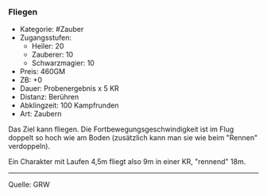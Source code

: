 ### Fliegen

- Kategorie: #Zauber
- Zugangsstufen:
  - Heiler: 20
  - Zauberer: 10
  - Schwarzmagier: 10
- Preis: 460GM
- ZB: +0
- Dauer: Probenergebnis x 5 KR
- Distanz: Berühren
- Abklingzeit: 100 Kampfrunden
- Art: Zaubern

Das Ziel kann fliegen. Die Fortbewegungsgeschwindigkeit ist im Flug doppelt so hoch wie am Boden (zusätzlich kann man sie wie beim "Rennen" verdoppeln).

Ein Charakter mit Laufen 4,5m fliegt also 9m in einer KR, "rennend" 18m.

---

Quelle: GRW
